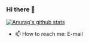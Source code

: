 ### Hi there 👋

[![Anurag's github stats](https://github-readme-stats.vercel.app/api?username=minwook-shin)](https://github.com/anuraghazra/github-readme-stats)

- 📫 How to reach me: E-mail
